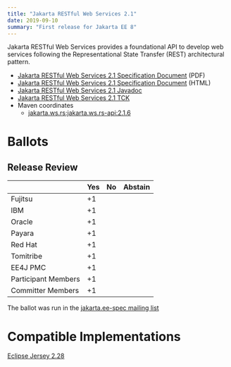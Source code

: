 ```yaml
---
title: "Jakarta RESTful Web Services 2.1"
date: 2019-09-10
summary: "First release for Jakarta EE 8"
---
```

Jakarta RESTful Web Services provides a foundational API to develop web services 
following the Representational State Transfer (REST) architectural pattern.

* [Jakarta RESTful Web Services 2.1 Specification Document](restful-ws-spec-2.1.pdf) (PDF)
* [Jakarta RESTful Web Services 2.1 Specification Document](restful-ws-spec-2.1.html) (HTML)
* [Jakarta RESTful Web Services 2.1 Javadoc](./apidocs)
* [Jakarta RESTful Web Services 2.1 TCK](https://download.eclipse.org/jakartaee/restful-ws/2.1/eclipse-restful-ws-tck-2.1.0.zip)
* Maven coordinates
  * [jakarta.ws.rs:jakarta.ws.rs-api:2.1.6](https://search.maven.org/artifact/jakarta.ws.rs/jakarta.ws.rs-api/2.1.6/jar)

# Ballots

## Release Review

|                       |  Yes    | No      | Abstain  |
|-----------------------|---------|---------|----------|
|Fujitsu                |   +1    |         |          |
|IBM                    |   +1    |         |          |
|Oracle                 |   +1    |         |          |
|Payara                 |   +1    |         |          |
|Red Hat                |   +1    |         |          |
|Tomitribe              |   +1    |         |          |
|EE4J PMC               |   +1    |         |          |
|Participant Members    |   +1    |         |          |
|Committer Members      |   +1    |         |          |

The ballot was run in the [jakarta.ee-spec mailing list](https://www.eclipse.org/lists/jakarta.ee-spec/msg00500.html)



# Compatible Implementations

[Eclipse Jersey 2.28](https://projects.eclipse.org/projects/ee4j.jersey)

